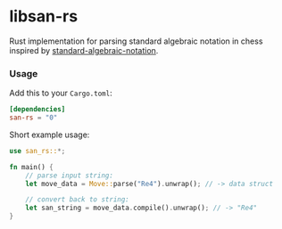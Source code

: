 # libsan-rs
Rust implementation for parsing standard algebraic notation in chess inspired by 
[standard-algebraic-notation](https://github.com/chesszebra/standard-algebraic-notation).

### Usage

Add this to your `Cargo.toml`:

```toml
[dependencies]
san-rs = "0"
```

Short example usage:

```rust
use san_rs::*;

fn main() {
    // parse input string:
    let move_data = Move::parse("Re4").unwrap(); // -> data struct

    // convert back to string:
    let san_string = move_data.compile().unwrap(); // -> "Re4"
}
```

